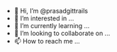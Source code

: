 - 👋 Hi, I’m @prasadgittrails
- 👀 I’m interested in ...
- 🌱 I’m currently learning ...
- 💞️ I’m looking to collaborate on ...
- 📫 How to reach me ...

<!---
prasadgittrails/prasadgittrails is a ✨ special ✨ repository because its `README.md` (this file) appears on your GitHub profile.
You can click the Preview link to take a look at your changes.
--->
